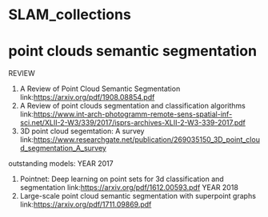 # SLAM_collections
# point clouds semantic segmentation
REVIEW
1. A Review of Point Cloud Semantic Segmentation
link:https://arxiv.org/pdf/1908.08854.pdf
2. A Review of point clouds segmentation and classification algorithms
link:https://www.int-arch-photogramm-remote-sens-spatial-inf-sci.net/XLII-2-W3/339/2017/isprs-archives-XLII-2-W3-339-2017.pdf
3. 3D point cloud segemtation: A survey
link:https://www.researchgate.net/publication/269035150_3D_point_cloud_segmentation_A_survey

outstanding models:
YEAR 2017
1. Pointnet: Deep learning on point sets for 3d classification and segmentation
link:https://arxiv.org/pdf/1612.00593.pdf
YEAR 2018
2. Large-scale point cloud semantic segmentation with superpoint graphs
link:https://arxiv.org/pdf/1711.09869.pdf